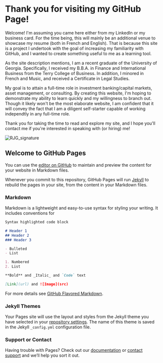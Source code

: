 # Thank you for visiting my GitHub Page!

Welcome! I'm assuming you came here either from my LinkedIn or my business card. For the time being, this will mainly be an additional venue to showcase my resume (both in French and English). That is because this site is a project I undertook with the goal of increasing my familiarity with GitHub, and I wanted to create something useful to me as a learning tool.

As the site description mentions, I am a recent graduate of the University of Georgia. Specifically, I received my B.B.A. in Finance and International Business from the Terry College of Business. In addition, I minored in French and Music, and received a Certificate in Legal Studies.

My goal is to attain a full-time role in investment banking/capital markets, asset management, or consulting. By creating this website, I'm hoping to demonstrate my ability to learn quickly and my willingness to branch out. Though it likely won't be the most elaborate website, I am confident that it will convey the fact that I am a diligent self-starter capable of working independtly in any full-time role.

Thank you for taking the time to read and explore my site, and I hope you'll contact me if you're interested in speaking with (or hiring) me!

![RJG_signature](https://user-images.githubusercontent.com/65424057/82099027-3b478f00-96d4-11ea-8137-4c1abee71c04.png)


## Welcome to GitHub Pages

You can use the [editor on GitHub](https://github.com/rjgary/Bio/edit/master/README.md) to maintain and preview the content for your website in Markdown files.

Whenever you commit to this repository, GitHub Pages will run [Jekyll](https://jekyllrb.com/) to rebuild the pages in your site, from the content in your Markdown files.

### Markdown

Markdown is a lightweight and easy-to-use syntax for styling your writing. It includes conventions for

```markdown
Syntax highlighted code block

# Header 1
## Header 2
### Header 3

- Bulleted
- List

1. Numbered
2. List

**Bold** and _Italic_ and `Code` text

[Link](url) and ![Image](src)
```

For more details see [GitHub Flavored Markdown](https://guides.github.com/features/mastering-markdown/).

### Jekyll Themes

Your Pages site will use the layout and styles from the Jekyll theme you have selected in your [repository settings](https://github.com/rjgary/Bio/settings). The name of this theme is saved in the Jekyll `_config.yml` configuration file.

### Support or Contact

Having trouble with Pages? Check out our [documentation](https://help.github.com/categories/github-pages-basics/) or [contact support](https://github.com/contact) and we’ll help you sort it out.
